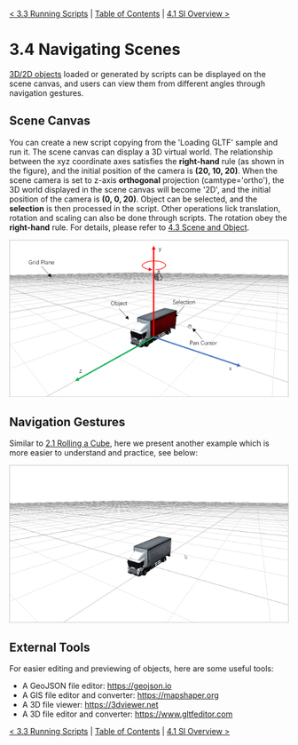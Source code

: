 [< 3.3 Running Scripts](3.2_running_scripts.md) | [Table of Contents](readme.md) | [4.1 SI Overview >](4.1_si_overview.md)

# 3.4 Navigating Scenes
[3D/2D objects](3.1_ui_overview.md) loaded or generated by scripts can be displayed on the scene canvas, and users can view them from different angles through navigation gestures.

## Scene Canvas
You can create a new script copying from the 'Loading GLTF' sample and run it. The scene canvas can display a 3D virtual world. The relationship between the xyz coordinate axes satisfies the **right-hand** rule (as shown in the figure), and the initial position of the camera is **(20, 10, 20)**. When the scene camera is set to z-axis **orthogonal** projection (camtype='ortho'), the 3D world displayed in the scene canvas will become '2D', and the initial position of the camera is **(0, 0, 20)**. Object can be selected, and the **selection** is then processed in the script. Other operations lick translation, rotation and scaling can also be done through scripts. The rotation obey the **right-hand** rule. For details, please refer to [4.3 Scene and Object](4.3_scene_and_object.md).

![](./img/scene_canvas.png)

## Navigation Gestures
Similar to [2.1 Rolling a Cube](2.1_rolling_a_cube.md), here we present another example which is more easier to understand and practice, see below:

![](./img/navigating_scene.gif)

## External Tools
For easier editing and previewing of objects, here are some useful tools:
- A GeoJSON file editor: <a href="https://geojson.io" target="_blank">https://geojson.io</a>
- A GIS file editor and converter: <a href="https://mapshaper.org" target="_blank">https://mapshaper.org</a>
- A 3D file viewer: <a href="https://3dviewer.net" target="_blank">https://3dviewer.net</a>
- A 3D file editor and converter: <a href="https://www.gltfeditor.com" target="_blank">https://www.gltfeditor.com</a>

[< 3.3 Running Scripts](3.2_running_scripts.md) | [Table of Contents](readme.md) | [4.1 SI Overview >](4.1_si_overview.md)
